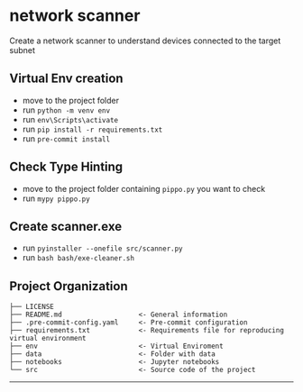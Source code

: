 network scanner
==============================

Create a network scanner to understand devices connected to the target subnet

Virtual Env creation
-----
- move to the project folder
- run `python -m venv env`
- run `env\Scripts\activate`
- run `pip install -r requirements.txt`
- run `pre-commit install`

Check Type Hinting
-----
- move to the project folder containing `pippo.py` you want to check
- run `mypy pippo.py`

Create scanner.exe
-----
- run `pyinstaller --onefile src/scanner.py`
- run `bash bash/exe-cleaner.sh`


Project Organization
--------------------

    ├── LICENSE
    ├── README.md                   <- General information
    ├── .pre-commit-config.yaml     <- Pre-commit configuration
    ├── requirements.txt            <- Requirements file for reproducing virtual environment
	├── env                         <- Virtual Enviroment
    ├── data                        <- Folder with data
	├── notebooks                   <- Jupyter notebooks
    └── src                         <- Source code of the project

--------
